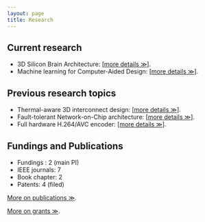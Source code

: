 ```yaml
---
layout: page
title: Research
---
```


## Current research

- 3D Silicon Brain Architecture: \[[more details ≫](./research_topics/neuromorphic)\].
- Machine learning for Computer-Aided Design: \[[more details ≫](./research_topics/mlcad)\].



## Previous research topics

- Thermal-aware 3D interconnect design: \[[more details ≫](./research_topics/thermal3DICs)\].
- Fault-tolerant Network-on-Chip architecture: \[[more details ≫](./research_topics/ftnoc)\].
- Full hardware H.264/AVC encoder: \[[more details ≫](./research_topics/h264)\].


## Fundings and Publications

- Fundings : 2 (main PI)
- IEEE journals: 7
- Book chapter: 2
- Patents: 4 (filed)


[More on publications ≫](./pub).

[More on grants ≫](./grant).
